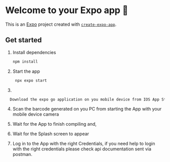 # Welcome to your Expo app 👋

This is an [Expo](https://expo.dev) project created with [`create-expo-app`](https://www.npmjs.com/package/create-expo-app).

## Get started

1. Install dependencies

   ```bash
   npm install
   ```

2. Start the app

   ```bash
    npx expo start
   ```
3.

```bash
  Download the expo go application on you mobile device from IOS App Store or Google Play Store
```

4. Scan the barcode generated on you PC from starting the App with your mobile device camera

5. Wait for the App to finish compiling and,

6. Wait for the Splash screen to appear

7. Log in to the App with the right Credentials, if you need help to login with the right credentials please check api documentation sent via postman.